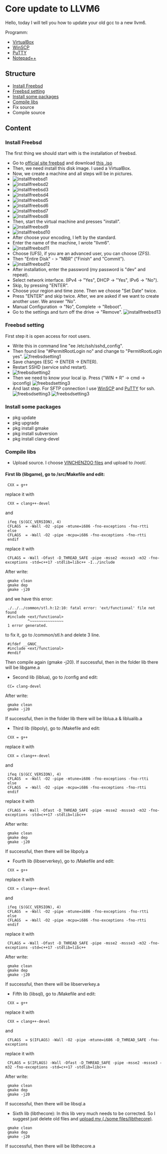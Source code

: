 # Core update to LLVM6
Hello, today I will tell you how to update your old gcc to a new llvm6.

Programm:
 - [VirtualBox](https://www.virtualbox.org/)
 - [WinSCP](https://winscp.net/eng/download.php)
 - [PuTTY](https://www.chiark.greenend.org.uk/~sgtatham/putty/latest.html)
 - [Notepad++](https://notepad-plus-plus.org/download)

## Structure

- [Install Freebsd](#install-freebsd)
- [Freebsd setting](#freebsd-setting)
- [Install some packages](#install-some-packages)
- [Compile libs](#compile-libs)
- Fix source
- Compile source

## Content

### Install Freebsd

The first thing we should start with is the installation of freebsd.
 - Go to [official site freebsd](https://download.freebsd.org/ftp/releases/i386/i386/ISO-IMAGES/11.1/) and download [this .iso](https://download.freebsd.org/ftp/releases/i386/i386/ISO-IMAGES/11.1/FreeBSD-11.1-RELEASE-i386-dvd1.iso)
 - Then, we need install this disk image. I used a VirtualBox.
 - Now, we create a machine and all steps will be in pictures.
 - ![installfreebsd1](https://image.prntscr.com/image/DJnt0mv_TXeVtSJT9Uq6cQ.jpeg)
 - ![installfreebsd2](https://image.prntscr.com/image/2ok5_p7IRa6Mp9nfPH48EA.jpeg)
 - ![installfreebsd3](https://image.prntscr.com/image/b-pMiW1_SJamPo9H3m4r1Q.jpeg)
 - ![installfreebsd4](https://image.prntscr.com/image/D1zdIQ47QAaq-h2ZMhRRcA.jpeg)
 - ![installfreebsd5](https://image.prntscr.com/image/AOVOCUEjSzy7dlyM9yHRaw.jpeg)
 - ![installfreebsd6](https://image.prntscr.com/image/AfQc8f7sRVSBpdrKqy_7Og.jpeg)
 - ![installfreebsd7](https://image.prntscr.com/image/TTdQc8aURSyBXVKcjD94qw.jpeg)
 - ![installfreebsd8](https://image.prntscr.com/image/qfz8DnstSzaG3z5sr8hZ8g.jpeg)
 - Then, start the virtual machine and presses "install".
 - ![installfreebsd9](https://image.prntscr.com/image/FMjzQlTMT9uh2lbXOP2kQw.jpeg)
 - ![installfreebsd10](https://image.prntscr.com/image/FMjzQlTMT9uh2lbXOP2kQw.jpeg)
 - After choose your encoding, I left by the standard.
 - Enter the name of the machine, I wrote "llvm6".
 - ![installfreebsd11](https://image.prntscr.com/image/BIHilA_6RAm1_1JxUbXIQg.jpeg)
 - Choose (UFS), if you are an advanced user, you can choose (ZFS).
 - Then "Entire Disk" - > "MBR" ("Finish" and "Commit").
 - ![installfreebsd12](https://image.prntscr.com/image/IxGfs2w7TdyV33d7djYHJA.jpeg)
 - After installation, enter the password (my password is "dev" and repeat).
 - Select network interface. (IPv4 -> "Yes", DHCP -> "Yes", IPv6 -> "No").
 - Skip, by pressing "ENTER".
 - Choose your region and time zone. Then we choose "Set Date" twice.
 - Press "ENTER" and skip twice. After, we are asked if we want to create another user. We answer "No".
 - Manual Configuration -> "No", Complete -> "Reboot".
 - Go to the settings and turn off the drive -> "Remove". ![installfreebsd13](https://image.prntscr.com/image/-9sC639kSZiqiNkfTX7bGw.jpeg)

### Freebsd setting

First step it is open access for root users.
 - Write this in command line "ee /etc/ssh/sshd_config".
 - Then found line "#PermitRootLogin no" and change to "PermitRootLogin yes". ![freebsdsetting1](https://image.prntscr.com/image/f5GWdT7gTkSz6v7uB4kPtA.jpeg)
 - Save changes (ESC -> ENTER -> ENTER).
 - Restart SSHD (service sshd restart).
 - ![freebsdsetting2](https://image.prntscr.com/image/xzwcP0opRvWokA6SHqPH-A.jpeg)
 - Then we need to know your local ip. Press ("WIN + R" -> cmd -> ipconfig) ![freebsdsetting3](https://image.prntscr.com/image/oy7383dxRmm7MsqiL6eqkA.jpeg)
 - And last step. For SFTP connection I use [WinSCP](https://winscp.net/eng/download.php) and [PuTTY](https://www.chiark.greenend.org.uk/~sgtatham/putty/latest.html) for ssh. ![freebsdsetting3](https://image.prntscr.com/image/OA1vTtpyRk6ZtkjBYWMQ9g.jpeg) ![freebsdsetting3](https://image.prntscr.com/image/Pv2AEfNlRXSjMYXilPNxxQ.jpeg)

### Install some packages

 - pkg update
 - pkg upgrade
 - pkg install gmake
 - pkg install subversion
 - pkg install clang-devel

### Compile libs

 - Upload source. I choose [VINCHENZOO files](https://forum.turkmmo.com/konu/3516730-metin2-altyapi-server-files-guncelleme-costume-weapon-slot-effect-aciklar-fix/) and upload to /root/.
 #### First lib (libgame), go to /src/Makefile and edit:
 ```
  CXX = g++
 ```
 replace it with
 ```
  CXX = clang++-devel
 ```
 and
 ```
  ifeq ($(GCC_VERSION), 4)
  CFLAGS  = -Wall -O2 -pipe -mtune=i686 -fno-exceptions -fno-rtti
  else
  CFLAGS  = -Wall -O2 -pipe -mcpu=i686 -fno-exceptions -fno-rtti
  endif
 ```
 replace it with
 ```
  CFLAGS = -Wall -Ofast -D_THREAD_SAFE -pipe -msse2 -mssse3 -m32 -fno-exceptions -std=c++17 -stdlib=libc++ -I../include
 ```
 After write:
 ```
  gmake clean
  gmake dep
  gmake -j20
 ```
 and we have this error:
 ```
  ./../../common/stl.h:12:10: fatal error: 'ext/functional' file not found
  #include <ext/functional>
           ^~~~~~~~~~~~~~~~
  1 error generated.
 ```
 to fix it, go to /common/stl.h and delete 3 line.
 ```
  #ifdef __GNUC__
  #include <ext/functional>
  #endif
 ```
 Then compile again (gmake -j20). If successful, then in the folder lib there will be libgame.a
 
 - Second lib (liblua), go to /config and edit:
 ```
  CC= clang-devel
 ```
 After write:
 ```
  gmake clean
  gmake -j20
 ```
 If successful, then in the folder lib there will be liblua.a & liblualib.a

 - Third lib (libpoly), go to /Makefile and edit:
 ```
  CXX = g++
 ```
 replace it with
 ```
  CXX = clang++-devel
 ```
 and
 ```
  ifeq ($(GCC_VERSION), 4)
  CFLAGS  = -Wall -O2 -pipe -mtune=i686 -fno-exceptions -fno-rtti
  else
  CFLAGS  = -Wall -O2 -pipe -mcpu=i686 -fno-exceptions -fno-rtti
  endif
 ```
 replace it with
 ```
  CFLAGS = -Wall -Ofast -D_THREAD_SAFE -pipe -msse2 -mssse3 -m32 -fno-exceptions -std=c++17 -stdlib=libc++
 ```
 After write:
 ```
  gmake clean
  gmake dep
  gmake -j20
 ```
 If successful, then there will be libpoly.a

 - Fourth lib (libserverkey), go to /Makefile and edit:
 ```
  CXX = g++
 ```
 replace it with
 ```
  CXX = clang++-devel
 ```
 and
 ```
  ifeq ($(GCC_VERSION), 4)
  CFLAGS  = -Wall -O2 -pipe -mtune=i686 -fno-exceptions -fno-rtti
  else
  CFLAGS  = -Wall -O2 -pipe -mcpu=i686 -fno-exceptions -fno-rtti
  endif
 ```
 replace it with
 ```
  CFLAGS = -Wall -Ofast -D_THREAD_SAFE -pipe -msse2 -mssse3 -m32 -fno-exceptions -std=c++17 -stdlib=libc++
 ```
 After write:
 ```
  gmake clean
  gmake dep
  gmake -j20
 ```
 If successful, then there will be libserverkey.a

 - Fifth lib (libsql), go to /Makefile and edit:
 ```
  CXX = g++
 ```
 replace it with
 ```
  CXX = clang++-devel
 ```
 and
 ```
  CFLAGS  = $(IFLAGS) -Wall -O2 -pipe -mtune=i686 -D_THREAD_SAFE -fno-exceptions 
 ```
 replace it with
 ```
  CFLAGS = $(IFLAGS) -Wall -Ofast -D_THREAD_SAFE -pipe -msse2 -mssse3 -m32 -fno-exceptions -std=c++17 -stdlib=libc++
 ```
 After write:
 ```
  gmake clean
  gmake dep
  gmake -j20
 ```
 If successful, then there will be libsql.a

 - Sixth lib (libthecore):
 In this lib very much needs to be corrected. So I suggest just delete old files and [upload my (./some files/libthecore)](https://github.com/nikita322/llvm-clang-6_metin2/tree/master/some%20files/libthecore).
 ```
  gmake clean
  gmake dep
  gmake -j20
 ```

 If successful, then there will be libthecore.a


